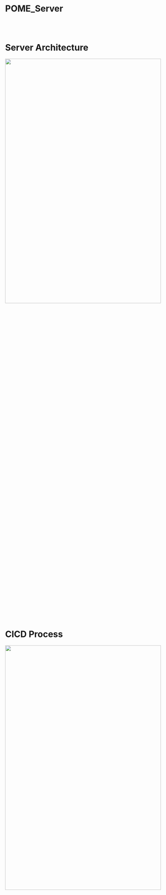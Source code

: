 # POME_Server

<br><br>
<h1>Server Architecture</h1>
    <img width="100%" height="45%" src="https://user-images.githubusercontent.com/53048655/214286968-ef5f3a11-9a1c-42f4-ae9f-396b354cfadd.png">

<br><br>
<h1>CICD Process</h1>
    <img width="100%" height="45%" src="https://user-images.githubusercontent.com/53048655/214287318-d57d22ff-d51a-420a-a1ba-854e6cc74c69.png">
